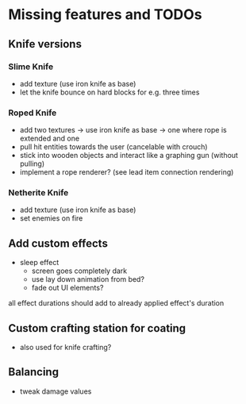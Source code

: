 # Missing features and TODOs

## Knife versions

### Slime Knife

- add texture (use iron knife as base)
- let the knife bounce on hard blocks for e.g. three times

### Roped Knife

- add two textures -> use iron knife as base -> one where rope is extended and one 
- pull hit entities towards the user (cancelable with crouch)
- stick into wooden objects and interact like a graphing gun (without pulling)
- implement a rope renderer? (see lead item connection rendering)

### Netherite Knife

- add texture (use iron knife as base)
- set enemies on fire

## Add custom effects

- sleep effect
  - screen goes completely dark
  - use lay down animation from bed?
  - fade out UI elements?
  
all effect durations should add to already applied effect's duration

## Custom crafting station for coating

- also used for knife crafting?

## Balancing

- tweak damage values